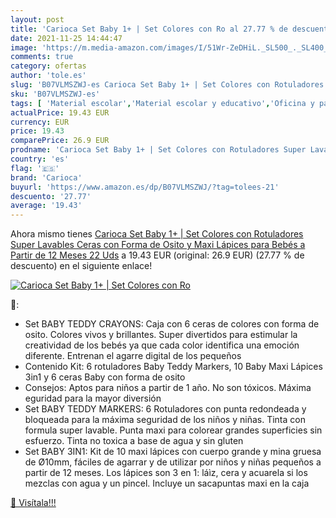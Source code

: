 ```yaml
---
layout: post
title: 'Carioca Set Baby 1+ | Set Colores con Ro al 27.77 % de descuento'
date: 2021-11-25 14:44:47
image: 'https://m.media-amazon.com/images/I/51Wr-ZeDHiL._SL500_._SL400_.jpg'
comments: true
category: ofertas
author: 'tole.es'
slug: 'B07VLMSZWJ-es Carioca Set Baby 1+ | Set Colores con Rotuladores Super...'
sku: 'B07VLMSZWJ-es'
tags: [ 'Material escolar','Material escolar y educativo','Oficina y papelería','Sets de material escolar','bebés','carioca', ]
actualPrice: 19.43 EUR
currency: EUR
price: 19.43
comparePrice: 26.9 EUR
prodname: 'Carioca Set Baby 1+ | Set Colores con Rotuladores Super Lavables  Ceras con Forma de Osito y Maxi Lápices para Bebés a Partir de 12 Meses  22 Uds'
country: 'es'
flag: '🇪🇸'
brand: 'Carioca'
buyurl: 'https://www.amazon.es/dp/B07VLMSZWJ/?tag=tolees-21'
descuento: '27.77'
average: '19.43'
---
```


Ahora mismo tienes [Carioca Set Baby 1+ | Set Colores con Rotuladores Super Lavables  Ceras con Forma de Osito y Maxi Lápices para Bebés a Partir de 12 Meses  22 Uds](https://www.amazon.es/dp/B07VLMSZWJ/?tag=tolees-21) a 19.43 EUR (original: 26.9 EUR) (27.77 %  de descuento) en el siguiente enlace!

[![Carioca Set Baby 1+ | Set Colores con Ro](https://m.media-amazon.com/images/I/51Wr-ZeDHiL._SL500_._SL400_.jpg)](https://www.amazon.es/dp/B07VLMSZWJ/?tag=tolees-21)

🔎:

- Set BABY TEDDY CRAYONS: Caja con 6 ceras de colores con forma de osito. Colores vivos y brillantes. Super divertidos para estimular la creatividad de los bebés ya que cada color identifica una emoción diferente. Entrenan el agarre digital de los pequeños
- Contenido Kit: 6 rotuladores Baby Teddy Markers, 10 Baby Maxi Lápices 3in1 y 6 ceras Baby con forma de osito
- Consejos: Aptos para niños a partir de 1 año. No son tóxicos. Máxima eguridad para la mayor diversión
- Set BABY TEDDY MARKERS: 6 Rotuladores con punta redondeada y bloqueada para la máxima seguridad de los niños y niñas. Tinta con formula super lavable. Punta maxi para colorear grandes superficies sin esfuerzo. Tinta no toxica a base de agua y sin gluten
- Set BABY 3IN1: Kit de 10 maxi lápices con cuerpo grande y mina gruesa de Ø10mm, fáciles de agarrar y de utilizar por niños y niñas pequeños a partir de 12 meses. Los lápices son 3 en 1: láìz, cera y acuarela si los mezclas con agua y un pincel. Incluye un sacapuntas maxi en la caja

[🛒 Visítala!!!](https://www.amazon.es/dp/B07VLMSZWJ/?tag=tolees-21)
